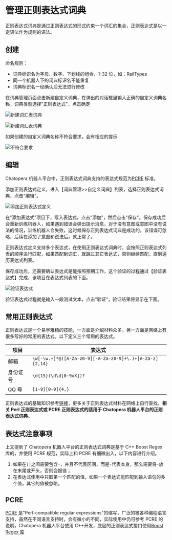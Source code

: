 # 管理正则表达式词典

正则表达式词典是通过正则表达式的形式约束一个词汇的集合，正则表达式是以一定语法作为规则的语法。

## 创建

命名规则：

- 词典标识名为字母、数字、下划线的组合，1-32 位，如：RailTypes
- 同一个机器人下的词典标识名不能重复
- 词典标识名一经确认后无法进行修改

在词典管理页面点击新建自定义词典，在弹出的对话框里输入正确的自定义词典名称，词典类型选择"正则表达式"，点击确定

![新建词汇表词典](../../../images/intent/dict1.png)

![新建词汇表词典](../../../images/intent/intent-003.png)

如果创建的自定义词典名称不符合要求，会有相应的提示

![不符合要求](../../../images/intent/dict3.png)

## 编辑

Chatopera 机器人平台中，正则表达式词典支持的表达式规范为[PCRE](https://docs.chatopera.com/products/chatbot-platform/howto-guides/dicts-regex.html#pcre) 标准。

添加正则表达式定义，进入【词典管理>>自定义词典】列表，选择正则表达式词典，点击"编辑"。

![添加正则表达式定义](../../../images/intent/intent-004.png)

在"添加表达式"项目下，写入表达式，点击"添加"，然后点击"保存"。保存成功后会重新训练机器人，如果遇到错误会弹出提示消息，对于没有意图或意图中没有说法的情况，训练机器人会失败，这时候保存正则表达式词典是成功的，该错误可忽略，后续在添加了意图和说法后，就正常了。

正则表达式定义支持多个表达式，在使用正则表达式词典时，会按照正则表达式列表的顺序进行匹配，如果匹配到词汇，就跳过其它表达式，否则继续匹配，直到遍历表达式列表。

保存成功后，还需要确认表达式是能按照预期工作，这个验证的过程通过【验证表达式】完成，该项目在表达式列表的下面。

![验证表达式](../../../images/intent/intent-005.png)

验证表达式过程就是输入一段测试文本，点击"验证"，验证结果将显示在下面。

## 常用正则表达式

正则表达式是一个易学难精的技能，一方面是介绍材料众多，另一方面是网络上有很多写好的常用的表达式。以下定义三个常用的表达式。

| 项目     | 表达式                                                   |
| -------- | -------------------------------------------------------- |
| 邮箱     | `\w[-\w.+]*@([A-Za-z0-9][-A-Za-z0-9]+\.)+[A-Za-z]{2,14}` |
| 身份证号 | `\d{15}(\d\d[0-9xX])?`                                   |
| QQ 号    | `[1-9][0-9]{4,}`                                         |

正则表达式的基础知识参考[链接](https://www.runoob.com/regexp/regexp-tutorial.html)，更多关于正则表达式材料在网络上自行查找，**相关 Perl 正则表达式或 PCRE 正则表达式的适用于 Chatopera 机器人平台的正则表达式词典**。

## 表达式注意事项

上文提到了 Chatopera 机器人平台的正则表达式词典是基于 C++ Boost Regex 库的，并使用 PCRE 规范，实际上和 PCRE 有细微出入，以下内容进行介绍。

1. 如果在`[]`之间需要包含`-`，并且不代表区间，而是`-`代表本身，那么需要将`-`放在末尾或开头，否则会报错；
2. 在表达式使用中只取第一个匹配的值，如果一个表达式能匹配到输入语句的多个值，其它的值被忽略。

## PCRE

[PCRE](https://www.pcre.org/original/doc/html/pcrepattern.html) 是"Perl-compatible regular expressions"的缩写，广泛的被各种编程语言支持，虽然在不同语言支持时，会有微小的不同，实际使用中仍可参考 PCRE 的说明，Chatopera 机器人平台使用 C++开发，底层的正则表达式接口使用[Boost Regex 库](https://www.boost.org/doc/libs/1_70_0/libs/regex/doc/html/boost_regex/syntax/perl_syntax.html)
